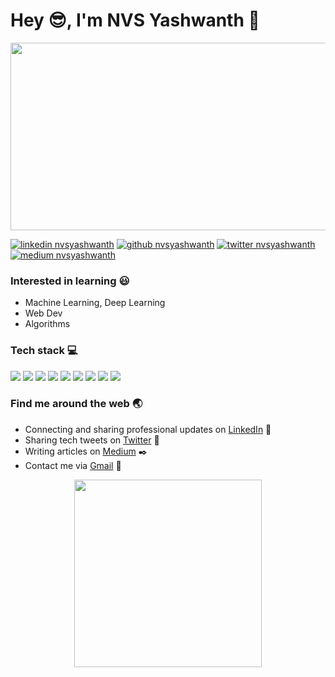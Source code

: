 # Hey :sunglasses:, I'm NVS Yashwanth :wave:
<p align='center'>
  <img height=300 width=1000 src='https://images.unsplash.com/photo-1548438294-1ad5d5f4f063?ixlib=rb-1.2.1&ixid=eyJhcHBfaWQiOjEyMDd9&auto=format&fit=crop&w=1352&q=80'>
</p>

[1.1]: https://github.com/NvsYashwanth/NvsYashwanth/blob/master/icons8-linkedin-48.png (Connecting and sharing professional updates)
[2.1]: https://github.com/NvsYashwanth/NvsYashwanth/blob/master/icons8-github-48.png (This is where I fork)
[3.1]: https://github.com/NvsYashwanth/NvsYashwanth/blob/master/icons8-twitter-48.png (Sharing tech tweets)
[4.1]: https://github.com/NvsYashwanth/NvsYashwanth/blob/master/icons8-medium-new-48.png (Writing articles)


[1]: https://www.linkedin.com/in/nvsyashwanth/
[2]: https://www.github.com/NvsYashwanth
[3]: https://www.twitter.com/YashwanthNvs
[4]: http://www.medium.com/@nvsyashwanth

[![linkedin nvsyashwanth][1.1]][1]
[![github nvsyashwanth][2.1]][2]
[![twitter nvsyashwanth][3.1]][3]
[![medium nvsyashwanth][4.1]][4]


### Interested in learning :smiley:
- Machine Learning, Deep Learning 
- Web Dev
- Algorithms

### Tech stack :computer:
![](https://badgen.net/badge/Code/Python/blue?icon=https://simpleicons.org/icons/python.svg&labelColor=cyan&label)
![](https://badgen.net/badge/Code/C++/blue?icon=https://simpleicons.org/icons/cplusplus.svg&labelColor=cyan&label)
![](https://badgen.net/badge/Library/Pytorch/blue?icon=https://simpleicons.org/icons/pytorch.svg&labelColor=cyan&label)
![](https://badgen.net/badge/Tools/pandas/blue?icon=https://simpleicons.org/icons/pandas.svg&labelColor=cyan&label)
![](https://badgen.net/badge/Tools/numpy/blue?icon=https://upload.wikimedia.org/wikipedia/commons/1/1a/NumPy_logo.svg&labelColor=cyan&label)
![](https://badgen.net/badge/Tools/matplotlib/blue?icon=https://upload.wikimedia.org/wikipedia/en/5/56/Matplotlib_logo.svg&labelColor=cyan&label)
![](https://badgen.net/badge/Tools/git/blue?icon=https://simpleicons.org/icons/git.svg&labelColor=cyan&label)
![](https://badgen.net/badge/Editor/VSCode/blue?icon=https://simpleicons.org/icons/visualstudiocode.svg&labelColor=cyan&label)
![](https://badgen.net/badge/Tools/AdobeXD/blue?icon=https://simpleicons.org/icons/adobexd.svg&labelColor=cyan&label)



### Find me around the web :earth_asia:
- Connecting and sharing professional updates on [LinkedIn](https://www.linkedin.com/in/nvsyashwanth/) 💼 
- Sharing tech tweets on [Twitter](https://twitter.com/YashwanthNvs) 🐤 
- Writing articles on [Medium](https://medium.com/@nvsyashwanth) :black_nib:
- Contact me via [Gmail](mailto:nvsyashwanth338@gmail.com) 💌 


<p align='center'>
  <img height=300 src='https://github.com/NvsYashwanth/NvsYashwanth/blob/master/GitHub%20banner%201.png'>
</p>
